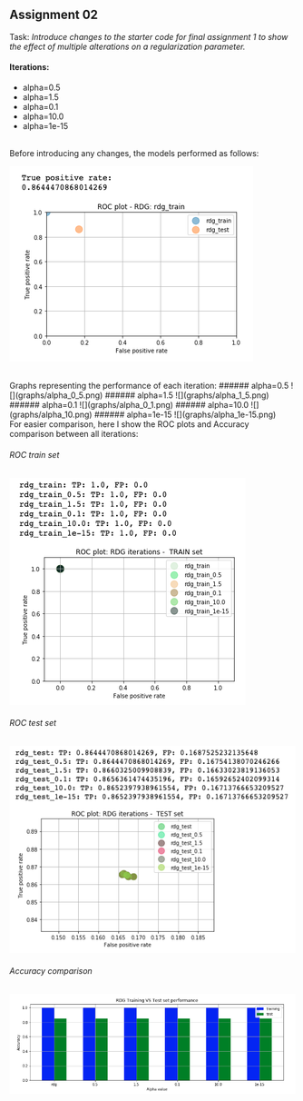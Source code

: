 ## Assignment 02

Task: *Introduce changes to the starter code for final assignment 1 to show the effect of multiple alterations on a regularization parameter.*

#### Iterations:
* alpha=0.5
* alpha=1.5
* alpha=0.1
* alpha=10.0
* alpha=1e-15

<br/>
Before introducing any changes, the models performed as follows:

![](graphs/default.png)

<br/>
Graphs representing the performance of each iteration:
###### alpha=0.5
![](graphs/alpha_0_5.png)
###### alpha=1.5
![](graphs/alpha_1_5.png)
###### alpha=0.1
![](graphs/alpha_0_1.png)
###### alpha=10.0
![](graphs/alpha_10.png)
###### alpha=1e-15
![](graphs/alpha_1e-15.png)

<br/>
For easier comparison, here I show the ROC plots and Accuracy comparison between all iterations:

###### ROC train set
![](graphs/ROC_train.png)
###### ROC test set
![](graphs/ROC_test.png)
###### Accuracy comparison
![](graphs/accuracy_bar.png)

